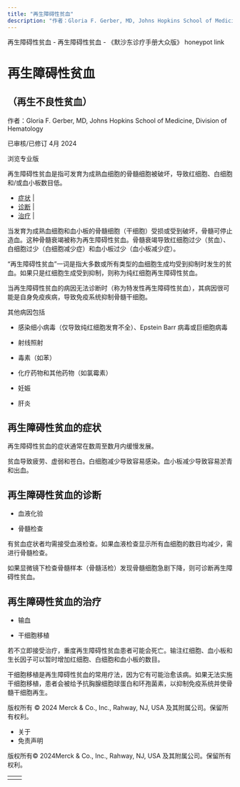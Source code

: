 ```yaml
---
title: "再生障碍性贫血"
description: "作者：Gloria F. Gerber, MD, Johns Hopkins School of Medicine, Division of Hematology"
---
```


﻿再生障碍性贫血 \- 再生障碍性贫血 \- 《默沙东诊疗手册大众版》 honeypot link

# 再生障碍性贫血

## （再生不良性贫血）

作者：Gloria F. Gerber, MD, Johns Hopkins School of Medicine, Division of Hematology

已审核/已修订 4月 2024

浏览专业版

再生障碍性贫血是指可发育为成熟血细胞的骨髓细胞被破坏，导致红细胞、白细胞和/或血小板数目低。

- [症状](#症状_v35587832_zh) \|
- [诊断](#诊断_v35587836_zh) \|
- [治疗](#治疗_v35587846_zh) \|

当发育为成熟血细胞和血小板的骨髓细胞（干细胞）受损或受到破坏，骨髓可停止造血。这种骨髓衰竭被称为再生障碍性贫血。骨髓衰竭导致红细胞过少（贫血）、白细胞过少（白细胞减少症）和血小板过少（血小板减少症）。

“再生障碍性贫血”一词是指大多数或所有类型的血细胞生成均受到抑制时发生的贫血。如果只是红细胞生成受到抑制，则称为纯红细胞再生障碍性贫血。

当再生障碍性贫血的病因无法诊断时（称为特发性再生障碍性贫血），其病因很可能是自身免疫疾病，导致免疫系统抑制骨髓干细胞。

其他病因包括

- 感染细小病毒（仅导致纯红细胞发育不全）、Epstein Barr 病毒或巨细胞病毒

- 射线照射

- 毒素（如苯）

- 化疗药物和其他药物（如氯霉素）

- 妊娠

- 肝炎


## 再生障碍性贫血的症状

再生障碍性贫血的症状通常在数周至数月内缓慢发展。

贫血导致疲劳、虚弱和苍白。白细胞减少导致容易感染。血小板减少导致容易淤青和出血。

## 再生障碍性贫血的诊断

- 血液化验

- 骨髓检查


有贫血症状者均需接受血液检查。如果血液检查显示所有血细胞的数目均减少，需进行骨髓检查。

如果显微镜下检查骨髓样本（骨髓活检）发现骨髓细胞急剧下降，则可诊断再生障碍性贫血。

## 再生障碍性贫血的治疗

- 输血

- 干细胞移植


若不立即接受治疗，重度再生障碍性贫血患者可能会死亡。输注红细胞、血小板和生长因子可以暂时增加红细胞、白细胞和血小板的数目。

干细胞移植是再生障碍性贫血的常用疗法，因为它有可能治愈该病。如果无法实施干细胞移植，患者会被给予抗胸腺细胞球蛋白和环孢菌素，以抑制免疫系统并使骨髓干细胞再生。



版权所有 © 2024
Merck & Co., Inc., Rahway, NJ, USA 及其附属公司。保留所有权利。

- 关于
- 免责声明

版权所有© 2024Merck & Co., Inc., Rahway, NJ, USA 及其附属公司。保留所有权利。

|     |     |
| --- | --- |
|  |  |